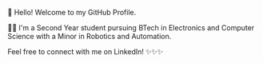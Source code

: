 🤝 Hello! Welcome to my GitHub Profile.

👨‍🎓 I'm a Second Year student pursuing BTech in Electronics and Computer Science with a Minor in Robotics and Automation.

Feel free to connect with me on LinkedIn!
✨✨✨

<!---
nandana-nr/nandana-nr is a ✨ special ✨ repository because its `README.md` (this file) appears on your GitHub profile.
You can click the Preview link to take a look at your changes.
--->
